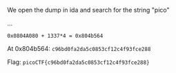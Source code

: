 >
>

<TODO>

We open the dump in ida and search for the string "pico"

...

`0x0804A080 + 1337*4 = 0x804b564`

At 0x804b564: `c96bd0fa2da5c0853cf12c4f93fce288`


Flag: `picoCTF{c96bd0fa2da5c0853cf12c4f93fce288}`
